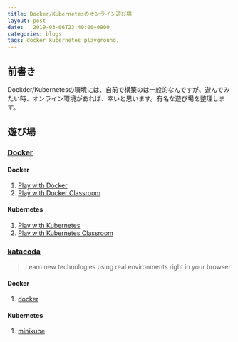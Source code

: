 ```yaml
---
title: Docker/Kubernetesのオンライン遊び場
layout: post
date:   2019-03-06T23:40:00+0900
categories: blogs
tags: docker kubernetes playground.
---
```


## 前書き

Dockder/Kubernetesの環境には、自前で構築のは一般的なんですが、遊んでみたい時、オンライン環境があれば、幸いと思います。有名な遊び場を整理します。

## 遊び場

### [Docker](https://www.docker.com/)

#### Docker

1. [Play with Docker](https://labs.play-with-docker.com/)
2. [Play with Docker Classroom](https://training.play-with-docker.com/)

#### Kubernetes

1. [Play with Kubernetes](https://labs.play-with-k8s.com/)
2. [Play with Kubernetes Classroom](https://training.play-with-kubernetes.com/)

### [katacoda](https://katacoda.com/)

> Learn new technologies using real environments
right in your browser

#### Docker

1. [docker](https://katacoda.com/embed/docker?command=docker%20version)

#### Kubernetes

1. [minikube](https://katacoda.com/embed/minikube?command=minikube%20version%3B%20minikube%20start)
